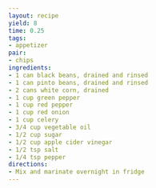 ```yaml
---
layout: recipe
yield: 8
time: 0.25
tags:
- appetizer
pair:
- chips
ingredients:
- 1 can black beans, drained and rinsed
- 1 can pinto beans, drained and rinsed
- 2 cans white corn, drained
- 1 cup green pepper
- 1 cup red pepper
- 1 cup red onion
- 1 cup celery
- 3/4 cup vegetable oil
- 1/2 cup sugar
- 1/2 cup apple cider vinegar
- 1/2 tsp salt
- 1/4 tsp pepper
directions:
- Mix and marinate overnight in fridge
---
```

